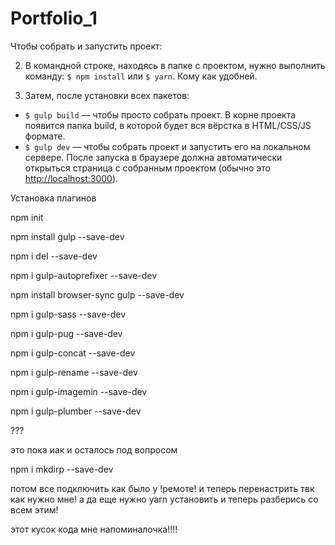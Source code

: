 # Portfolio_1

Чтобы собрать и запустить проект:

2. В командной строке, находясь в папке с проектом, нужно выполнить команду: `$ npm install` или `$ yarn`. Кому как удобней.

3. Затем, после установки всех пакетов:
  - `$ gulp build` — чтобы просто собрать проект. В корне проекта появится папка build, в которой будет вся вёрстка в HTML/CSS/JS формате.
  - `$ gulp dev` — чтобы собрать проект и запустить его на локальном сервере. После запуска в браузере должна автоматически открыться страница с собранным проектом (обычно это [http://localhost:3000](http://localhost:3000)).

Установка плагинов

npm init

npm install gulp --save-dev

npm i del --save-dev

npm i gulp-autoprefixer --save-dev

npm install browser-sync gulp --save-dev

npm i gulp-sass --save-dev

npm i gulp-pug --save-dev

npm i gulp-concat --save-dev

npm i gulp-rename --save-dev

npm i gulp-imagemin --save-dev

npm i gulp-plumber --save-dev

???

это пока иак и осталось под вопросом

 npm i mkdirp --save-dev

 потом все подключить как было у !ремоте! и теперь перенастрить твк как нужно мне!
 а да еще нужно yarn установить
 и теперь разберись со всем этим!


этот кусок кода мне напоминалочка!!!!

<!-- 
 js: {
    src: ['./node_modules/jquery/dist/jquery.min.js', './src/plugins/*.js', './src/blocks/**/*.js'],
    src: ['./src/plugins/*.js', './src/blocks/**/*.js'],
    dest: './build/js',
    watch: './src/blocks/**/*.js',
    watchPlugins: './src/scripts/plugins/*.js'
  }, -->